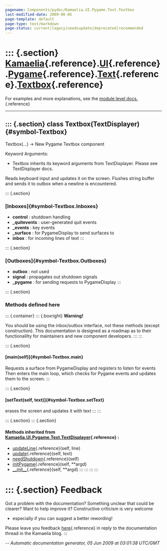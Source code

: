 ```yaml
---
pagename: Components/pydoc/Kamaelia.UI.Pygame.Text.Textbox
last-modified-date: 2009-06-05
page-template: default
page-type: text/markdown
page-status: current|legacy|needsupdate|deprecated|recommended
---
```

::: {.section}
[Kamaelia](/Components/pydoc/Kamaelia.html){.reference}.[UI](/Components/pydoc/Kamaelia.UI.html){.reference}.[Pygame](/Components/pydoc/Kamaelia.UI.Pygame.html){.reference}.[Text](/Components/pydoc/Kamaelia.UI.Pygame.Text.html){.reference}.[Textbox](/Components/pydoc/Kamaelia.UI.Pygame.Text.Textbox.html){.reference}
=============================================================================================================================================================================================================================================================================================================================

For examples and more explanations, see the [module level
docs.](/Components/pydoc/Kamaelia.UI.Pygame.Text.html){.reference}

------------------------------------------------------------------------

::: {.section}
class Textbox(TextDisplayer) {#symbol-Textbox}
----------------------------

Textbox(\...) -\> New Pygame Textbox component

Keyword Arguments:

-   Textbox inherits its keyword arguments from TextDisplayer. Please
    see TextDisplayer docs.

Reads keyboard input and updates it on the screen. Flushes string buffer
and sends it to outbox when a newline is encountered.

::: {.section}
### [Inboxes]{#symbol-Textbox.Inboxes}

-   **control** : shutdown handling
-   **\_quitevents** : user-generated quit events
-   **\_events** : key events
-   **\_surface** : for PygameDisplay to send surfaces to
-   **inbox** : for incoming lines of text
:::

::: {.section}
### [Outboxes]{#symbol-Textbox.Outboxes}

-   **outbox** : not used
-   **signal** : propagates out shutdown signals
-   **\_pygame** : for sending requests to PygameDisplay
:::

::: {.section}
### Methods defined here

::: {.container}
::: {.boxright}
**Warning!**

You should be using the inbox/outbox interface, not these methods
(except construction). This documentation is designed as a roadmap as to
their functionalilty for maintainers and new component developers.
:::
:::

::: {.section}
#### [main(self)]{#symbol-Textbox.main}

Requests a surface from PygameDisplay and registers to listen for events
Then enters the main loop, which checks for Pygame events and updates
them to the screen.
:::

::: {.section}
#### [setText(self, text)]{#symbol-Textbox.setText}

erases the screen and updates it with text
:::
:::

::: {.section}
::: {.section}
#### Methods inherited from [Kamaelia.UI.Pygame.Text.TextDisplayer](/Components/pydoc/Kamaelia.UI.Pygame.Text.TextDisplayer.html){.reference} :

-   [updateLine](/Components/pydoc/Kamaelia.UI.Pygame.Text.html#symbol-TextDisplayer.updateLine){.reference}(self,
    line)
-   [update](/Components/pydoc/Kamaelia.UI.Pygame.Text.html#symbol-TextDisplayer.update){.reference}(self,
    text)
-   [needShutdown](/Components/pydoc/Kamaelia.UI.Pygame.Text.html#symbol-TextDisplayer.needShutdown){.reference}(self)
-   [initPygame](/Components/pydoc/Kamaelia.UI.Pygame.Text.html#symbol-TextDisplayer.initPygame){.reference}(self,
    \*\*argd)
-   [\_\_init\_\_](/Components/pydoc/Kamaelia.UI.Pygame.Text.html#symbol-TextDisplayer.__init__){.reference}(self,
    \*\*argd)
:::
:::
:::
:::

::: {.section}
Feedback
========

Got a problem with the documentation? Something unclear that could be
clearer? Want to help improve it? Constructive criticism is very welcome
- especially if you can suggest a better rewording!

Please leave you feedback
[here](../../../cgi-bin/blog/blog.cgi?rm=viewpost&nodeid=1142023701){.reference}
in reply to the documentation thread in the Kamaelia blog.
:::

*\-- Automatic documentation generator, 05 Jun 2009 at 03:01:38 UTC/GMT*
